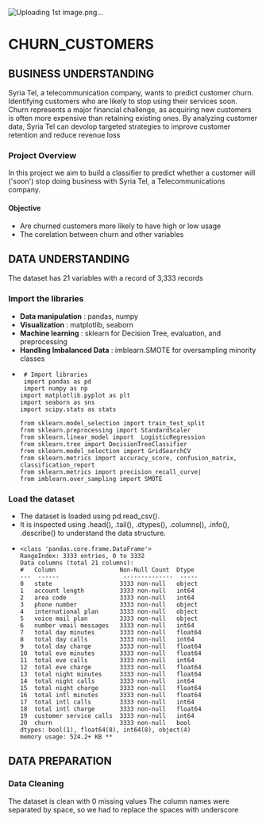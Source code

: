 
![Uploading 1st image.png…]()

# **CHURN_CUSTOMERS**
## BUSINESS UNDERSTANDING
Syria Tel, a telecommunication company, wants to predict customer churn. Identifying customers who are likely to stop using their services soon. Churn represents a major financial challenge, as acquiring new customers is often more expensive than retaining existing ones. By analyzing customer data, Syria Tel can devolop targeted strategies to improve customer retention and reduce revenue loss
### Project Overview
In this project we aim to build a classifier to predict whether a customer will ('soon') stop doing business with Syria Tel, a Telecommunications company. 
#### Objective
- Are churned customers more likely to have high or low usage
- The corelation between churn and other variables
 ## DATA UNDERSTANDING
 The dataset has 21 variables with a record of 3,333 records
 ### Import the libraries
- **Data manipulation** : pandas, numpy
- **Visualization** : matplotlib, seaborn
- **Machine learning** : sklearn for Decision Tree, evaluation, and preprocessing
- **Handling Imbalanced Data** : imblearn.SMOTE for oversampling minority classes
-      # Import libraries
       import pandas as pd
       import numpy as np
      import matplotlib.pyplot as plt
      import seaborn as sns
      import scipy.stats as stats

      from sklearn.model_selection import train_test_split
      from sklearn.preprocessing import StandardScaler
      from sklearn.linear_model import  LogisticRegression
      from sklearn.tree import DecisionTreeClassifier
      from sklearn.model_selection import GridSearchCV
      from sklearn.metrics import accuracy_score, confusion_matrix, classification_report
      from sklearn.metrics import precision_recall_curve|
      from imblearn.over_sampling import SMOTE

### Load the dataset
- The dataset is loaded using pd.read_csv().
- It is inspected using .head(), .tail(), .dtypes(), .columns(), .info(), .describe() to understand the data structure.
-     <class 'pandas.core.frame.DataFrame'>
      RangeIndex: 3333 entries, 0 to 3332
      Data columns (total 21 columns):
      #   Column                  Non-Null Count  Dtype  
      ---  ------                  --------------  -----  
      0   state                   3333 non-null   object 
      1   account length          3333 non-null   int64  
      2   area code               3333 non-null   int64  
      3   phone number            3333 non-null   object 
      4   international plan      3333 non-null   object 
      5   voice mail plan         3333 non-null   object 
      6   number vmail messages   3333 non-null   int64  
      7   total day minutes       3333 non-null   float64
      8   total day calls         3333 non-null   int64  
      9   total day charge        3333 non-null   float64
      10  total eve minutes       3333 non-null   float64
      11  total eve calls         3333 non-null   int64  
      12  total eve charge        3333 non-null   float64
      13  total night minutes     3333 non-null   float64
      14  total night calls       3333 non-null   int64  
      15  total night charge      3333 non-null   float64
      16  total intl minutes      3333 non-null   float64
      17  total intl calls        3333 non-null   int64  
      18  total intl charge       3333 non-null   float64
      19  customer service calls  3333 non-null   int64  
      20  churn                   3333 non-null   bool   
      dtypes: bool(1), float64(8), int64(8), object(4)
      memory usage: 524.2+ KB **
## DATA PREPARATION
### Data Cleaning
The dataset is clean with 0 missing values
The column names were separated by space, so we had to replace the spaces with underscore
